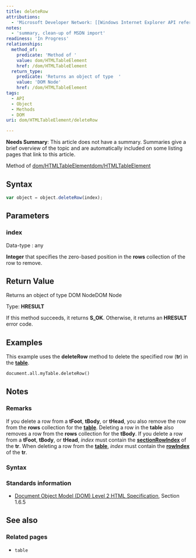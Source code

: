 ```yaml
---
title: deleteRow
attributions:
  - 'Microsoft Developer Network: [[Windows Internet Explorer API reference](http://msdn.microsoft.com/en-us/library/ie/hh828809%28v=vs.85%29.aspx) Article]'
notes:
  - 'summary, clean-up of MSDN import'
readiness: 'In Progress'
relationships:
  method_of:
    predicate: 'Method of '
    value: dom/HTMLTableElement
    href: /dom/HTMLTableElement
  return_type:
    predicate: 'Returns an object of type  '
    value: 'DOM Node'
    href: /dom/HTMLTableElement
tags:
  - API
  - Object
  - Methods
  - DOM
uri: dom/HTMLTableElement/deleteRow

---
```

**Needs Summary**: This article does not have a summary. Summaries give a brief overview of the topic and are automatically included on some listing pages that link to this article.

Method of [dom/HTMLTableElement](/dom/HTMLTableElement)[dom/HTMLTableElement](/dom/HTMLTableElement)

## Syntax

``` js
var object = object.deleteRow(index);
```

## Parameters

### index

 Data-type
:   any

**Integer** that specifies the zero-based position in the **rows** collection of the row to remove.

## Return Value

Returns an object of type DOM NodeDOM Node

Type: **HRESULT**

If this method succeeds, it returns **S\_OK**. Otherwise, it returns an **HRESULT** error code.

## Examples

This example uses the **deleteRow** method to delete the specified row (**tr**) in the [**table**](/html/elements/table).

``` html
document.all.myTable.deleteRow()
```

## Notes

### Remarks

If you delete a row from a **tFoot**, **tBody**, or **tHead**, you also remove the row from the **rows** collection for the [**table**](/html/elements/table). Deleting a row in the **table** also removes a row from the **rows** collection for the **tBody**. If you delete a row from a **tFoot**, **tBody**, or **tHead**, *index* must contain the [**sectionRowIndex**](/dom/HTMLElement/sectionRowIndex) of the **tr**. When deleting a row from the [**table**](/html/elements/table), *index* must contain the [**rowIndex**](/dom/HTMLElement/rowIndex) of the **tr**.

### Syntax

### Standards information

-   [Document Object Model (DOM) Level 2 HTML Specification](http://go.microsoft.com/fwlink/p/?linkid=196991), Section 1.6.5

## See also

### Related pages

-   `table`
